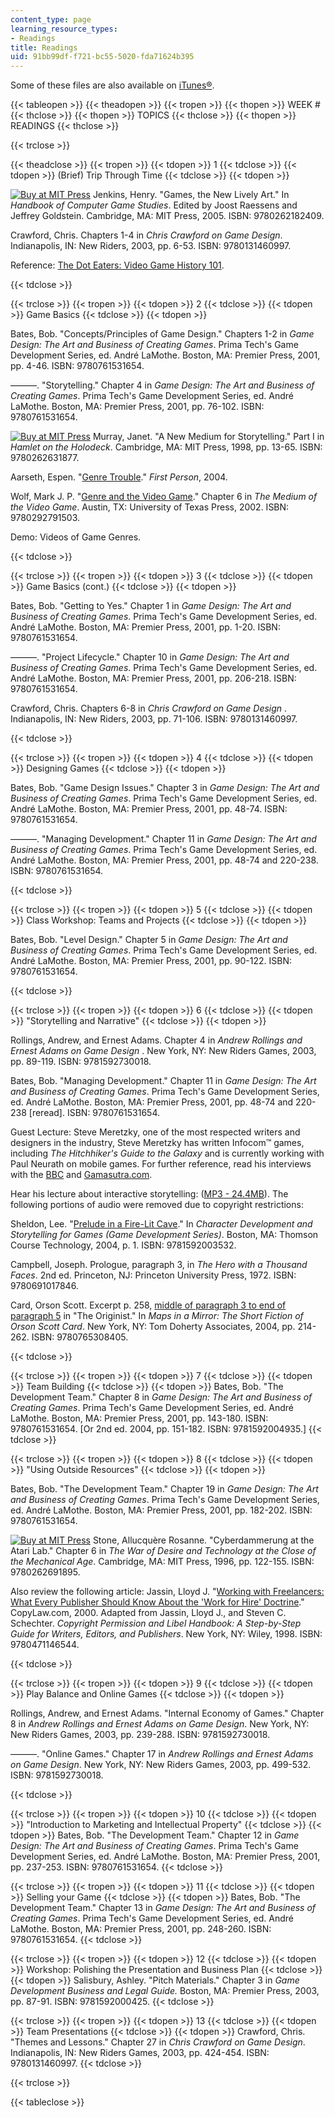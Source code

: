 ```yaml
---
content_type: page
learning_resource_types:
- Readings
title: Readings
uid: 91bb99df-f721-bc55-5020-fda71624b395
---
```


Some of these files are also available on [iTunes®](https://itunes.apple.com/us/itunes-u/id341597228).

{{< tableopen >}}
{{< theadopen >}}
{{< tropen >}}
{{< thopen >}}
WEEK #
{{< thclose >}}
{{< thopen >}}
TOPICS
{{< thclose >}}
{{< thopen >}}
READINGS
{{< thclose >}}

{{< trclose >}}

{{< theadclose >}}
{{< tropen >}}
{{< tdopen >}}
1
{{< tdclose >}}
{{< tdopen >}}
(Brief) Trip Through Time
{{< tdclose >}}
{{< tdopen >}}


[![Buy at MIT Press](/images/mp_logo.gif)](https://mitpress.mit.edu/9780262182409) Jenkins, Henry. "Games, the New Lively Art." In _Handbook of Computer Game Studies_. Edited by Joost Raessens and Jeffrey Goldstein. Cambridge, MA: MIT Press, 2005. ISBN: 9780262182409.

Crawford, Chris. Chapters 1-4 in _Chris Crawford on Game Design_. Indianapolis, IN: New Riders, 2003, pp. 6-53. ISBN: 9780131460997.

Reference: [The Dot Eaters: Video Game History 101](http://thedoteaters.com/).


{{< tdclose >}}

{{< trclose >}}
{{< tropen >}}
{{< tdopen >}}
2
{{< tdclose >}}
{{< tdopen >}}
Game Basics
{{< tdclose >}}
{{< tdopen >}}


Bates, Bob. "Concepts/Principles of Game Design." Chapters 1-2 in _Game Design: The Art and Business of Creating Games_. Prima Tech's Game Development Series, ed. André LaMothe. Boston, MA: Premier Press, 2001, pp. 4-46. ISBN: 9780761531654.

———. "Storytelling." Chapter 4 in _Game Design: The Art and Business of Creating Games_. Prima Tech's Game Development Series, ed. André LaMothe. Boston, MA: Premier Press, 2001, pp. 76-102. ISBN: 9780761531654.

[![Buy at MIT Press](/images/mp_logo.gif)](https://mitpress.mit.edu/9780262631877) Murray, Janet. "A New Medium for Storytelling." Part I in _Hamlet on the Holodeck_. Cambridge, MA: MIT Press, 1998, pp. 13-65. ISBN: 9780262631877.

Aarseth, Espen. "[Genre Trouble](https://www.semanticscholar.org/paper/Genre-trouble-%3A-narrativism-and-the-art-of-Aarseth/cad74907d43b3491d980474072a136632fe0ee18)." _First Person_, 2004.

Wolf, Mark J. P. "[Genre and the Video Game](http://www.robinlionheart.com/gamedev/genres.xhtml)." Chapter 6 in _The Medium of the Video Game_. Austin, TX: University of Texas Press, 2002. ISBN: 9780292791503.

Demo: Videos of Game Genres.


{{< tdclose >}}

{{< trclose >}}
{{< tropen >}}
{{< tdopen >}}
3
{{< tdclose >}}
{{< tdopen >}}
Game Basics (cont.)
{{< tdclose >}}
{{< tdopen >}}


Bates, Bob. "Getting to Yes." Chapter 1 in _Game Design: The Art and Business of Creating Games_. Prima Tech's Game Development Series, ed. André LaMothe. Boston, MA: Premier Press, 2001, pp. 1-20. ISBN: 9780761531654.

———. "Project Lifecycle." Chapter 10 in _Game Design: The Art and Business of Creating Games_. Prima Tech's Game Development Series, ed. André LaMothe. Boston, MA: Premier Press, 2001, pp. 206-218. ISBN: 9780761531654.

Crawford, Chris. Chapters 6-8 in _Chris Crawford on Game Design_ . Indianapolis, IN: New Riders, 2003, pp. 71-106. ISBN: 9780131460997.


{{< tdclose >}}

{{< trclose >}}
{{< tropen >}}
{{< tdopen >}}
4
{{< tdclose >}}
{{< tdopen >}}
Designing Games
{{< tdclose >}}
{{< tdopen >}}


Bates, Bob. "Game Design Issues." Chapter 3 in _Game Design: The Art and Business of Creating Games_. Prima Tech's Game Development Series, ed. André LaMothe. Boston, MA: Premier Press, 2001, pp. 48-74. ISBN: 9780761531654.

———. "Managing Development." Chapter 11 in _Game Design: The Art and Business of Creating Games_. Prima Tech's Game Development Series, ed. André LaMothe. Boston, MA: Premier Press, 2001, pp. 48-74 and 220-238. ISBN: 9780761531654.


{{< tdclose >}}

{{< trclose >}}
{{< tropen >}}
{{< tdopen >}}
5
{{< tdclose >}}
{{< tdopen >}}
Class Workshop: Teams and Projects
{{< tdclose >}}
{{< tdopen >}}


Bates, Bob. "Level Design." Chapter 5 in _Game Design: The Art and Business of Creating Games_. Prima Tech's Game Development Series, ed. André LaMothe. Boston, MA: Premier Press, 2001, pp. 90-122. ISBN: 9780761531654.


{{< tdclose >}}

{{< trclose >}}
{{< tropen >}}
{{< tdopen >}}
6
{{< tdclose >}}
{{< tdopen >}}
"Storytelling and Narrative"
{{< tdclose >}}
{{< tdopen >}}


Rollings, Andrew, and Ernest Adams. Chapter 4 in _Andrew Rollings and Ernest Adams on Game Design_ . New York, NY: New Riders Games, 2003, pp. 89-119. ISBN: 9781592730018.

Bates, Bob. "Managing Development." Chapter 11 in _Game Design: The Art and Business of Creating Games_. Prima Tech's Game Development Series, ed. André LaMothe. Boston, MA: Premier Press, 2001, pp. 48-74 and 220-238 \[reread\]. ISBN: 9780761531654.

Guest Lecture: Steve Meretzky, one of the most respected writers and designers in the industry, Steve Meretzky has written Infocom™ games, including _The Hitchhiker's Guide to the Galaxy_ and is currently working with Paul Neurath on mobile games. For further reference, read his interviews with the [BBC](http://www.bbc.co.uk/radio4/hitchhikers/stevem.shtml) and [Gamasutra.com](http://www.gamasutra.com/php-bin/news_index.php?story=7017).

Hear his lecture about interactive storytelling: ([MP3 - 24.4MB](/ans7870/CMS/CMS.610/S06/OCW_CMS-610_2006-03-16_with_IP_SlateMono.mp3)). The following portions of audio were removed due to copyright restrictions:

Sheldon, Lee. "[Prelude in a Fire-Lit Cave](http://www.amazon.com/gp/reader/1592003532/ref=sib_dp_pt/002-2497443-8587200)." In _Character Development and Storytelling for Games (Game Development Series)_. Boston, MA: Thomson Course Technology, 2004, p. 1. ISBN: 9781592003532.

Campbell, Joseph. Prologue, paragraph 3, in _The Hero with a Thousand Faces_. 2nd ed. Princeton, NJ: Princeton University Press, 1972. ISBN: 9780691017846.

Card, Orson Scott. Excerpt p. 258, [middle of paragraph 3 to end of paragraph 5](http://www.amazon.com/gp/reader/0765308401/ref=sib_dp_srch_pop/002-2497443-8587200?v=search-inside&keywords=258) in "The Originist." In _Maps in a Mirror: The Short Fiction of Orson Scott Card_. New York, NY: Tom Doherty Associates, 2004, pp. 214-262. ISBN: 9780765308405.


{{< tdclose >}}

{{< trclose >}}
{{< tropen >}}
{{< tdopen >}}
7
{{< tdclose >}}
{{< tdopen >}}
Team Building
{{< tdclose >}}
{{< tdopen >}}
Bates, Bob. "The Development Team." Chapter 8 in _Game Design: The Art and Business of Creating Games_. Prima Tech's Game Development Series, ed. André LaMothe. Boston, MA: Premier Press, 2001, pp. 143-180. ISBN: 9780761531654. \[Or 2nd ed. 2004, pp. 151-182. ISBN: 9781592004935.\]
{{< tdclose >}}

{{< trclose >}}
{{< tropen >}}
{{< tdopen >}}
8
{{< tdclose >}}
{{< tdopen >}}
"Using Outside Resources"
{{< tdclose >}}
{{< tdopen >}}


Bates, Bob. "The Development Team." Chapter 19 in _Game Design: The Art and Business of Creating Games_. Prima Tech's Game Development Series, ed. André LaMothe. Boston, MA: Premier Press, 2001, pp. 182-202. ISBN: 9780761531654.

[![Buy at MIT Press](/images/mp_logo.gif)](https://mitpress.mit.edu/9780262691895) Stone, Allucquère Rosanne. "Cyberdammerung at the Atari Lab." Chapter 6 in _The War of Desire and Technology at the Close of the Mechanical Age_. Cambridge, MA: MIT Press, 1996, pp. 122-155. ISBN: 9780262691895.

Also review the following article: Jassin, Lloyd J. "[Working with Freelancers: What Every Publisher Should Know About the 'Work for Hire' Doctrine](http://copylaw.com/new_articles/wfh.html)." CopyLaw.com, 2000. Adapted from Jassin, Lloyd J., and Steven C. Schechter. _Copyright Permission and Libel Handbook: A Step-by-Step Guide for Writers, Editors, and Publishers_. New York, NY: Wiley, 1998. ISBN: 9780471146544.


{{< tdclose >}}

{{< trclose >}}
{{< tropen >}}
{{< tdopen >}}
9
{{< tdclose >}}
{{< tdopen >}}
Play Balance and Online Games
{{< tdclose >}}
{{< tdopen >}}


Rollings, Andrew, and Ernest Adams. "Internal Economy of Games." Chapter 8 in _Andrew Rollings and Ernest Adams on Game Design_. New York, NY: New Riders Games, 2003, pp. 239-288. ISBN: 9781592730018.

———. "Online Games." Chapter 17 in _Andrew Rollings and Ernest Adams on Game Design_. New York, NY: New Riders Games, 2003, pp. 499-532. ISBN: 9781592730018.


{{< tdclose >}}

{{< trclose >}}
{{< tropen >}}
{{< tdopen >}}
10
{{< tdclose >}}
{{< tdopen >}}
"Introduction to Marketing and Intellectual Property"
{{< tdclose >}}
{{< tdopen >}}
Bates, Bob. "The Development Team." Chapter 12 in _Game Design: The Art and Business of Creating Games_. Prima Tech's Game Development Series, ed. André LaMothe. Boston, MA: Premier Press, 2001, pp. 237-253. ISBN: 9780761531654.
{{< tdclose >}}

{{< trclose >}}
{{< tropen >}}
{{< tdopen >}}
11
{{< tdclose >}}
{{< tdopen >}}
Selling your Game
{{< tdclose >}}
{{< tdopen >}}
Bates, Bob. "The Development Team." Chapter 13 in _Game Design: The Art and Business of Creating Games_. Prima Tech's Game Development Series, ed. André LaMothe. Boston, MA: Premier Press, 2001, pp. 248-260. ISBN: 9780761531654.
{{< tdclose >}}

{{< trclose >}}
{{< tropen >}}
{{< tdopen >}}
12
{{< tdclose >}}
{{< tdopen >}}
Workshop: Polishing the Presentation and Business Plan
{{< tdclose >}}
{{< tdopen >}}
Salisbury, Ashley. "Pitch Materials." Chapter 3 in _Game Development Business and Legal Guide._ Boston, MA: Premier Press, 2003, pp. 87-91. ISBN: 9781592000425.
{{< tdclose >}}

{{< trclose >}}
{{< tropen >}}
{{< tdopen >}}
13
{{< tdclose >}}
{{< tdopen >}}
Team Presentations
{{< tdclose >}}
{{< tdopen >}}
Crawford, Chris. "Themes and Lessons." Chapter 27 in _Chris Crawford on Game Design_. Indianapolis, IN: New Riders Games, 2003, pp. 424-454. ISBN: 9780131460997.
{{< tdclose >}}

{{< trclose >}}

{{< tableclose >}}